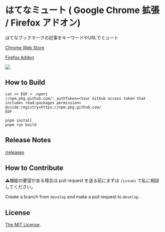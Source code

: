 # はてなミュート ( Google Chrome 拡張 / Firefox アドオン)

はてなブックマークの記事をキーワードやURLでミュート

[Chrome Web Store](https://chrome.google.com/webstore/detail/agomiblbpgcimbonnfmlcealkjlegbnf)

[Firefox Addon](https://addons.mozilla.org/ja/firefox/addon/%E3%81%AF%E3%81%A6%E3%81%AA%E3%83%9F%E3%83%A5%E3%83%BC%E3%83%88/)

<a href="https://chrome.google.com/webstore/detail/agomiblbpgcimbonnfmlcealkjlegbnf" target="_blank"><img src="https://lh3.googleusercontent.com/yGrvuFzlzWu_ZGq8IMQio8LhcbLZw8u8PwzbITpshVklTtqR_Gqfsr9dQXAsZZq27diOmQegWl-GPx7JXQs31OvhFw=w640-h400-e365-rj-sc0x00ffffff" /></a>

## How to Build

```
cat << EOF > .npmrc
//npm.pkg.github.com/:_authToken=<Your Github access token that includes read:packages permission>
@cside:registry=https://npm.pkg.github.com/
EOF

pnpm install
pnpm run build
```

## Release Notes

[/releases](https://github.com/Cside/hatena-mute/releases)

## How to Contribute

⚠️機能の要望がある場合は pull request を送る前にまずは `/issues` で私に相談してください。

Create a branch from `develop` and make a pull request to `develop` .

## License

[The MIT License](/LICENSE).
